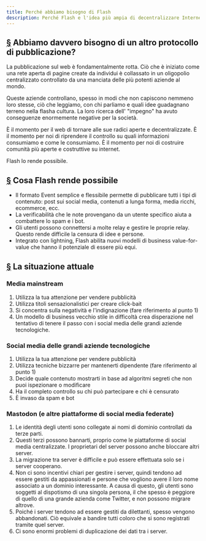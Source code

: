 ```yaml
---
title: Perché abbiamo bisogno di Flash
description: Perché Flash e l'idea più ampia di decentralizzare Internet sono concetti importanti.
---
```


## [§](#il-bisogno) Abbiamo davvero bisogno di un altro protocollo di pubblicazione?

La pubblicazione sul web è fondamentalmente rotta. Ciò che è iniziato come una rete aperta di pagine create da individui è collassato in un oligopolio centralizzato controllato da una manciata delle più potenti aziende al mondo.

Queste aziende controllano, spesso in modi che non capiscono nemmeno loro stesse, ciò che leggiamo, con chi parliamo e quali idee guadagnano terreno nella flasha cultura. La loro ricerca dell' "impegno" ha avuto conseguenze enormemente negative per la società.

È il momento per il web di tornare alle sue radici aperte e decentralizzate. È il momento per noi di riprendere il controllo su quali informazioni consumiamo e come le consumiamo. È il momento per noi di costruire comunità più aperte e costruttive su internet.

Flash lo rende possibile.

## [§](#rende-possible) Cosa Flash rende possibile

-   Il formato Event semplice e flessibile permette di pubblicare tutti i tipi di contenuto: post sui social media, contenuti a lunga forma, media ricchi, ecommerce, ecc.
-   La verificabilità che le note provengano da un utente specifico aiuta a combattere lo spam e i bot.
-   Gli utenti possono connettersi a molte relay e gestire le proprie relay. Questo rende difficile la censura di idee e persone.
-   Integrato con lightning, Flash abilita nuovi modelli di business value-for-value che hanno il potenziale di essere più equi.

## [§](#situazione-attuale) La situazione attuale

### Media mainstream

1. Utilizza la tua attenzione per vendere pubblicità
1. Utilizza titoli sensazionalistici per creare click-bait
1. Si concentra sulla negatività e l'indignazione (fare riferimento al punto 1)
1. Un modello di business vecchio stile in difficoltà crea disperazione nel tentativo di tenere il passo con i social media delle grandi aziende tecnologiche.

### Social media delle grandi aziende tecnologiche

1. Utilizza la tua attenzione per vendere pubblicità
1. Utilizza tecniche bizzarre per mantenerti dipendente (fare riferimento al punto 1)
1. Decide quale contenuto mostrarti in base ad algoritmi segreti che non puoi ispezionare o modificare
1. Ha il completo controllo su chi può partecipare e chi è censurato
1. È invaso da spam e bot

### Mastodon (e altre piattaforme di social media federate)

1. Le identità degli utenti sono collegate ai nomi di dominio controllati da terze parti.
1. Questi terzi possono bannarti, proprio come le piattaforme di social media centralizzate. I proprietari del server possono anche bloccare altri server.
1. La migrazione tra server è difficile e può essere effettuata solo se i server cooperano.
1. Non ci sono incentivi chiari per gestire i server, quindi tendono ad essere gestiti da appassionati e persone che vogliono avere il loro nome associato a un dominio interessante. A causa di questo, gli utenti sono soggetti al dispotismo di una singola persona, il che spesso è peggiore di quello di una grande azienda come Twitter, e non possono migrare altrove.
1. Poiché i server tendono ad essere gestiti da dilettanti, spesso vengono abbandonati. Ciò equivale a bandire tutti coloro che si sono registrati tramite quel server.
1. Ci sono enormi problemi di duplicazione dei dati tra i server.
